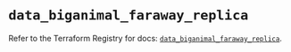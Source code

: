 # `data_biganimal_faraway_replica`

Refer to the Terraform Registry for docs: [`data_biganimal_faraway_replica`](https://registry.terraform.io/providers/enterprisedb/biganimal/3.1.1/docs/data-sources/faraway_replica).
